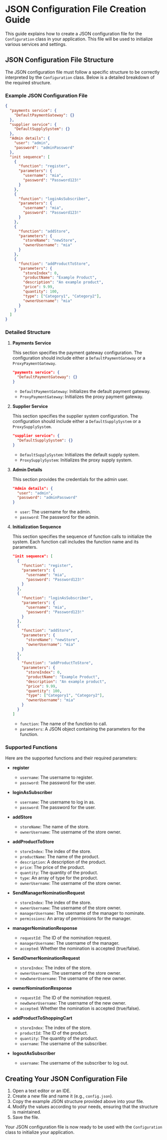 # JSON Configuration File Creation Guide

This guide explains how to create a JSON configuration file for the `Configuration` class in your application. This file will be used to initialize various services and settings.

## JSON Configuration File Structure

The JSON configuration file must follow a specific structure to be correctly interpreted by the `Configuration` class. Below is a detailed breakdown of the required structure.

### Example JSON Configuration File

```json
{
  "payments service": {
    "DefaultPaymentGateway": {}
  },
  "supplier service": {
    "DefaultSupplySystem": {}
  },
  "Admin details": {
    "user": "admin",
    "password": "adminPassword"
  },
  "init sequence": [
    {
      "function": "register",
      "parameters": {
        "username": "mia",
        "password": "Password123!"
      }
    },
    {
      "function": "loginAsSubscriber",
      "parameters": {
        "username": "mia",
        "password": "Password123!"
      }
    },
    {
      "function": "addStore",
      "parameters": {
        "storeName": "newStore",
        "ownerUsername": "mia"
      }
    },
    {
      "function": "addProductToStore",
      "parameters": {
        "storeIndex": 0,
        "productName": "Example Product",
        "description": "An example product",
        "price": 9.99,
        "quantity": 100,
        "type": ["Category1", "Category2"],
        "ownerUsername": "mia"
      }
    }
  ]
}
```

### Detailed Structure

1. **Payments Service**

   This section specifies the payment gateway configuration. The configuration should include either a `DefaultPaymentGateway` or a `ProxyPaymentGateway`.

   ```json
   "payments service": {
     "DefaultPaymentGateway": {}
   }
   ```

   - `DefaultPaymentGateway`: Initializes the default payment gateway.
   - `ProxyPaymentGateway`: Initializes the proxy payment gateway.

2. **Supplier Service**

   This section specifies the supplier system configuration. The configuration should include either a `DefaultSupplySystem` or a `ProxySupplySystem`.

   ```json
   "supplier service": {
     "DefaultSupplySystem": {}
   }
   ```

   - `DefaultSupplySystem`: Initializes the default supply system.
   - `ProxySupplySystem`: Initializes the proxy supply system.

3. **Admin Details**

   This section provides the credentials for the admin user.

   ```json
   "Admin details": {
     "user": "admin",
     "password": "adminPassword"
   }
   ```

   - `user`: The username for the admin.
   - `password`: The password for the admin.

4. **Initialization Sequence**

   This section specifies the sequence of function calls to initialize the system. Each function call includes the function name and its parameters.

   ```json
   "init sequence": [
     {
       "function": "register",
       "parameters": {
         "username": "mia",
         "password": "Password123!"
       }
     },
     {
       "function": "loginAsSubscriber",
       "parameters": {
         "username": "mia",
         "password": "Password123!"
       }
     },
     {
       "function": "addStore",
       "parameters": {
         "storeName": "newStore",
         "ownerUsername": "mia"
       }
     },
     {
       "function": "addProductToStore",
       "parameters": {
         "storeIndex": 0,
         "productName": "Example Product",
         "description": "An example product",
         "price": 9.99,
         "quantity": 100,
         "type": ["Category1", "Category2"],
         "ownerUsername": "mia"
       }
     }
   ]
   ```

   - `function`: The name of the function to call.
   - `parameters`: A JSON object containing the parameters for the function.

### Supported Functions

Here are the supported functions and their required parameters:

- **register**
  - `username`: The username to register.
  - `password`: The password for the user.

- **loginAsSubscriber**
  - `username`: The username to log in as.
  - `password`: The password for the user.

- **addStore**
  - `storeName`: The name of the store.
  - `ownerUsername`: The username of the store owner.

- **addProductToStore**
  - `storeIndex`: The index of the store.
  - `productName`: The name of the product.
  - `description`: A description of the product.
  - `price`: The price of the product.
  - `quantity`: The quantity of the product.
  - `type`: An array of type for the product.
  - `ownerUsername`: The username of the store owner.

- **SendManagerNominationRequest**
  - `storeIndex`: The index of the store.
  - `ownerUsername`: The username of the store owner.
  - `managerUsername`: The username of the manager to nominate.
  - `permissions`: An array of permissions for the manager.

- **managerNominationResponse**
  - `requestId`: The ID of the nomination request.
  - `managerUsername`: The username of the manager.
  - `accepted`: Whether the nomination is accepted (true/false).

- **SendOwnerNominationRequest**
  - `storeIndex`: The index of the store.
  - `ownerUsername`: The username of the store owner.
  - `newOwnerUsername`: The username of the new owner.

- **ownerNominationResponse**
  - `requestId`: The ID of the nomination request.
  - `newOwnerUsername`: The username of the new owner.
  - `accepted`: Whether the nomination is accepted (true/false).

- **addProductToShoppingCart**
  - `storeIndex`: The index of the store.
  - `productId`: The ID of the product.
  - `quantity`: The quantity of the product.
  - `username`: The username of the subscriber.

- **logoutAsSubscriber**
  - `username`: The username of the subscriber to log out.

## Creating Your JSON Configuration File

1. Open a text editor or an IDE.
2. Create a new file and name it (e.g., `config.json`).
3. Copy the example JSON structure provided above into your file.
4. Modify the values according to your needs, ensuring that the structure is maintained.
5. Save the file.

Your JSON configuration file is now ready to be used with the `Configuration` class to initialize your application.
